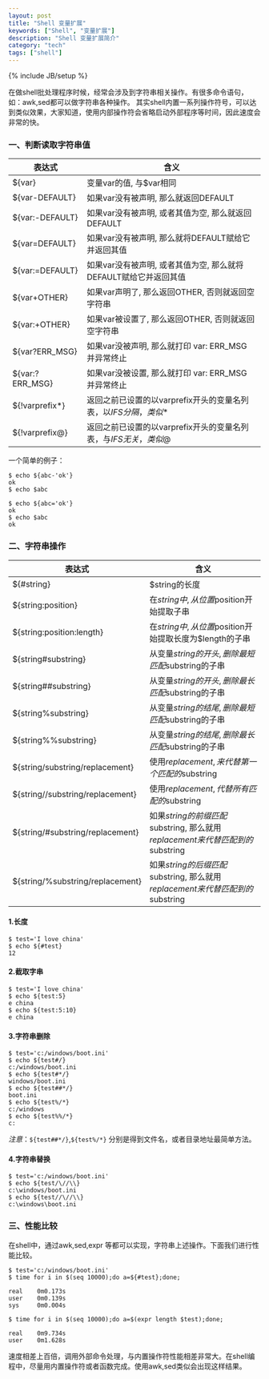 ```yaml
---
layout: post
title: "Shell 变量扩展"
keywords: ["Shell", "变量扩展"]
description: "Shell 变量扩展简介"
category: "tech"
tags: ["shell"]
---
```

{% include JB/setup %}

在做shell批处理程序时候，经常会涉及到字符串相关操作。有很多命令语句，如：awk,sed都可以做字符串各种操作。 其实shell内置一系列操作符号，可以达到类似效果，大家知道，使用内部操作符会省略启动外部程序等时间，因此速度会非常的快。

### 一、判断读取字符串值

表达式           | 含义
--------------- | ----------------------------------------------------
${var} 	        | 变量var的值, 与$var相同
${var-DEFAULT} 	| 如果var没有被声明, 那么就返回DEFAULT
${var:-DEFAULT} | 如果var没有被声明, 或者其值为空, 那么就返回DEFAULT
${var=DEFAULT} 	| 如果var没有被声明, 那么就将DEFAULT赋给它并返回其值
${var:=DEFAULT} | 如果var没有被声明, 或者其值为空, 那么就将DEFAULT赋给它并返回其值
${var+OTHER} 	| 如果var声明了, 那么返回OTHER, 否则就返回空字符串
${var:+OTHER} 	| 如果var被设置了, 那么返回OTHER, 否则就返回空字符串
${var?ERR_MSG} 	| 如果var没被声明, 那么就打印 var: ERR_MSG 并异常终止
${var:?ERR_MSG} | 如果var没被设置, 那么就打印 var: ERR_MSG 并异常终止
${!varprefix*} 	| 返回之前已设置的以varprefix开头的变量名列表，以$IFS分隔，类似$*
${!varprefix@} 	| 返回之前已设置的以varprefix开头的变量名列表，与$IFS无关，类似$@

一个简单的例子：

```
$ echo ${abc-'ok'}
ok
$ echo $abc

$ echo ${abc='ok'}
ok
$ echo $abc
ok
```

### 二、字符串操作

表达式 	                             | 含义
------------------------------------ | ---------------------------------------------------------------------
${#string} 	                         | $string的长度
${string:position} 	                 | 在$string中, 从位置$position开始提取子串
${string:position:length} 	         | 在$string中, 从位置$position开始提取长度为$length的子串
${string#substring} 	             | 从变量$string的开头, 删除最短匹配$substring的子串
${string##substring} 	             | 从变量$string的开头, 删除最长匹配$substring的子串
${string%substring} 	             | 从变量$string的结尾, 删除最短匹配$substring的子串
${string%%substring} 	             | 从变量$string的结尾, 删除最长匹配$substring的子串
${string/substring/replacement} 	 | 使用$replacement, 来代替第一个匹配的$substring
${string//substring/replacement} 	 | 使用$replacement, 代替所有匹配的$substring
${string/#substring/replacement} 	 | 如果$string的前缀匹配$substring, 那么就用$replacement来代替匹配到的$substring
${string/%substring/replacement} 	 | 如果$string的后缀匹配$substring, 那么就用$replacement来代替匹配到的$substring


#### 1.长度

```
$ test='I love china'
$ echo ${#test}
12
```

#### 2.截取字串

```
$ test='I love china'
$ echo ${test:5}    
e china
$ echo ${test:5:10}
e china
```

#### 3.字符串删除

```
$ test='c:/windows/boot.ini'
$ echo ${test#/}
c:/windows/boot.ini
$ echo ${test#*/}
windows/boot.ini
$ echo ${test##*/}
boot.ini
$ echo ${test%/*}
c:/windows
$ echo ${test%%/*}
c:
```

_注意_：`${test##*/}`,`${test%/*}` 分别是得到文件名，或者目录地址最简单方法。

#### 4.字符串替换

```
$ test='c:/windows/boot.ini'
$ echo ${test/\//\\}
c:\windows/boot.ini
$ echo ${test//\//\\}
c:\windows\boot.ini
```

### 三、性能比较

在shell中，通过awk,sed,expr 等都可以实现，字符串上述操作。下面我们进行性能比较。

```
$ test='c:/windows/boot.ini'                      
$ time for i in $(seq 10000);do a=${#test};done;           

real    0m0.173s
user    0m0.139s
sys     0m0.004s

$ time for i in $(seq 10000);do a=$(expr length $test);done;      

real    0m9.734s
user    0m1.628s
```

速度相差上百倍，调用外部命令处理，与内置操作符性能相差非常大。在shell编程中，尽量用内置操作符或者函数完成。使用awk,sed类似会出现这样结果。
